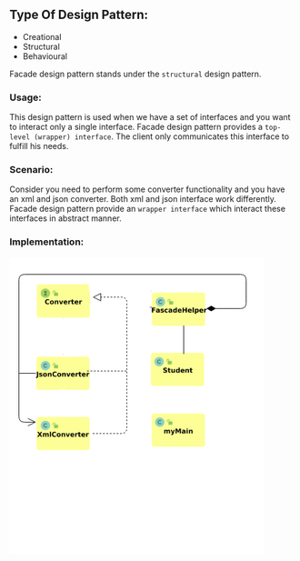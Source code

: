 ## Type Of Design Pattern:

* Creational
* Structural
* Behavioural


Facade design pattern stands under the `structural` design pattern.

### Usage:

This design pattern is used when we have a set of interfaces and you want to interact only a single interface. Facade design pattern provides a `top-level (wrapper) interface`. The client only communicates this interface to fulfill his needs.

### Scenario:

Consider you need to perform some converter functionality and you have an xml and json converter. Both xml and json interface work differently. Facade design pattern provide an `wrapper interface` which interact these interfaces in abstract manner.

### Implementation:


![alt text](https://github.com/farhanghouri/Design-Patterns/blob/main/FascadeDP/fascade.png)
